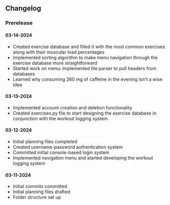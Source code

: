 ## Changelog

### Prerelease

#### 03-14-2024

- Created exercise database and filled it with the most common exercises along with their muscular load percentages
- Implemented sorting algorithm to make menu navigation through the exercise database more straightforward
- Started work on menu: implemented file parser to pull headers from databases
- Learned why consuming 260 mg of caffeine in the evening isn't a wise idea

#### 03-13-2024

- Implemented account creation and deletion functionality
- Created exercises.py file to start designing the exercise database in conjunction with the workout logging system

#### 03-12-2024

- Initial planning files completed
- Created username-password authentication system
- Committed initial console-based login system
- Implemented navigation menu and started developing the workout logging system

#### 03-11-2024

- Initial commits committed
- Initial planning files drafted
- Folder structure set up
